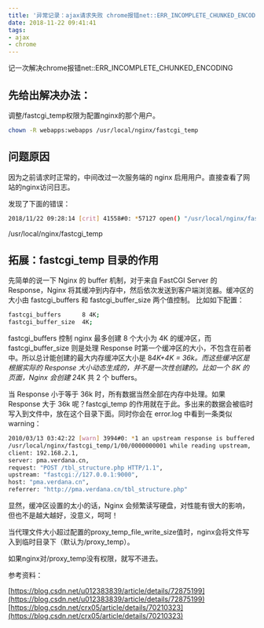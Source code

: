 ```yaml
---
title: '异常记录：ajax请求失败 chrome报错net::ERR_INCOMPLETE_CHUNKED_ENCODING'
date: 2018-11-22 09:41:41
tags:
- ajax
- chrome
---
```


记一次解决chrome报错net::ERR_INCOMPLETE_CHUNKED_ENCODING

## 先给出解决办法：

调整/fastcgi_temp权限为配置nginx的那个用户。

```bash
chown -R webapps:webapps /usr/local/nginx/fastcgi_temp
```

## 问题原因

因为之前请求时正常的，中间改过一次服务端的 nginx 启用用户。直接查看了网站的nginx访问日志。

发现了下面的错误：
```bash
2018/11/22 09:28:14 [crit] 41558#0: *57127 open() "/usr/local/nginx/fastcgi_temp/2/23/0000000232" failed (13: Permission denied) while reading upstream, client: 10.110.30.108, server: www.zentao.test, request: "GET /index.php?m=my&f=index HTTP/1.1", upstream: "fastcgi://127.0.0.1:9000", host: "www.zentao.test"
```

/usr/local/nginx/fastcgi_temp

## 拓展：fastcgi_temp 目录的作用
先简单的说一下 Nginx 的 buffer 机制，对于来自 FastCGI Server 的 Response，Nginx 将其缓冲到内存中，然后依次发送到客户端浏览器。缓冲区的大小由 fastcgi_buffers 和 fastcgi_buffer_size 两个值控制。
比如如下配置：
```bash
fastcgi_buffers      8 4K;
fastcgi_buffer_size  4K;
```

fastcgi_buffers 控制 nginx 最多创建 8 个大小为 4K 的缓冲区，而 fastcgi_buffer_size 则是处理 Response 时第一个缓冲区的大小，不包含在前者中。所以总计能创建的最大内存缓冲区大小是 8*4K+4K = 36k。而这些缓冲区是根据实际的 Response 大小动态生成的，并不是一次性创建的。比如一个 8K 的页面，Nginx 会创建 2*4K 共 2 个 buffers。

当 Response 小于等于 36k 时，所有数据当然全部在内存中处理。如果 Response 大于 36k 呢？fastcgi_temp 的作用就在于此。多出来的数据会被临时写入到文件中，放在这个目录下面。同时你会在 error.log 中看到一条类似 warning：

```bash
2010/03/13 03:42:22 [warn] 3994#0: *1 an upstream response is buffered to a temporary file
/usr/local/nginx/fastcgi_temp/1/00/0000000001 while reading upstream, 
client: 192.168.2.1,
server: pma.verdana.cn,
request: "POST /tbl_structure.php HTTP/1.1",
upstream: "fastcgi://127.0.0.1:9000", 
host: "pma.verdana.cn",
referrer: "http://pma.verdana.cn/tbl_structure.php"
```

显然，缓冲区设置的太小的话，Nginx 会频繁读写硬盘，对性能有很大的影响，但也不是越大越好，没意义，呵呵！


当代理文件大小超过配置的proxy_temp_file_write_size值时，nginx会将文件写入到临时目录下（默认为/proxy_temp）。

如果nginx对/proxy_temp没有权限，就写不进去。

参考资料：

[https://blog.csdn.net/u012383839/article/details/72875199](https://blog.csdn.net/u012383839/article/details/72875199)
[https://blog.csdn.net/crx05/article/details/70210323](https://blog.csdn.net/crx05/article/details/70210323)


